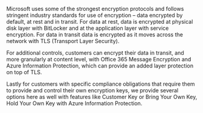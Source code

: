 Microsoft uses some of the strongest encryption protocols and follows stringent industry standards for use of encryption – data encrypted by default, at rest and in transit. For data at rest, data is encrypted at physical disk layer with BitLocker and at the application layer with service encryption. For data in transit data is encrypted as it moves across the network with TLS (Transport Layer Security). 

For additional controls, customers can encrypt their data in transit, and more granularly at content level, with Office 365 Message Encryption and Azure Information Protection, which can provide an added layer protection on top of TLS. 

Lastly for customers with specific compliance obligations that require them to provide and control their own encryption keys, we provide several options here as well with features like Customer Key or Bring Your Own Key, Hold Your Own Key with Azure Information Protection. 
